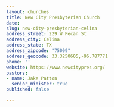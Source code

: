 ```yaml
---
layout: churches
title: New City Presbyterian Church
date: 
slug: new-city-presbyterian-celina
address_street: 229 W Pecan St
address_city: Celina
address_state: TX
address_zipcode: "75009"
address_geocode: 33.3250605,-96.787771
phone: ''
website: https://www.newcitypres.org/
pastors:
- name: Jake Patton
  senior_minister: true
published: false

---
```

